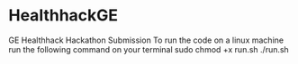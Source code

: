 # HealthhackGE
GE Healthhack Hackathon Submission
To run the code on a linux machine run the following command on your terminal 
sudo chmod +x run.sh
./run.sh
